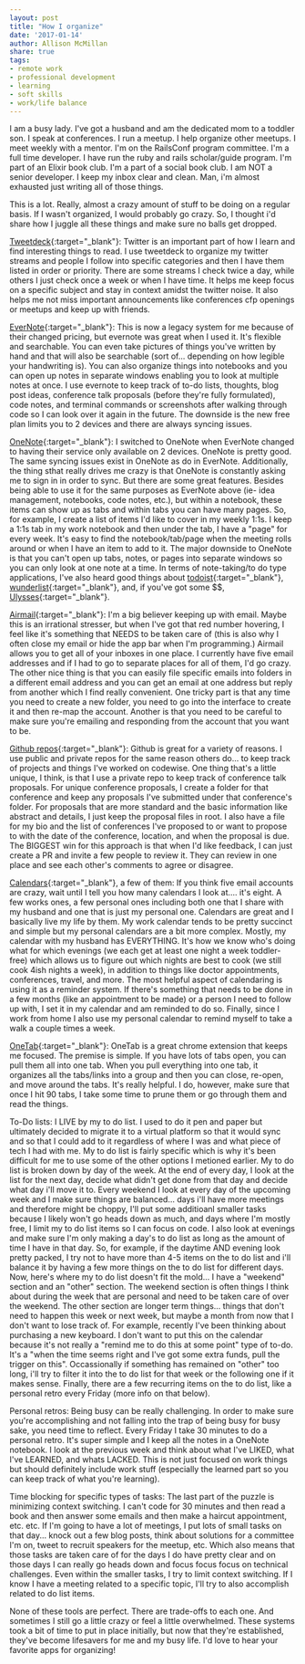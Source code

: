 ```yaml
---
layout: post
title: "How I organize"
date: '2017-01-14'
author: Allison McMillan
share: true
tags:
- remote work
- professional development
- learning
- soft skills
- work/life balance
---
```


I am a busy lady. I've got a husband and am the dedicated mom to a toddler son. I speak at conferences. I run a meetup. I help organize other meetups. I meet weekly with a mentor. I'm on the RailsConf program committee. I'm a full time developer. I have run the ruby and rails scholar/guide program. I'm part of an Elixir book club. I'm a part of a social book club. I am NOT a senior developer. I keep my inbox clear and clean. Man, i'm almost exhausted just writing all of those things.

This is a lot. Really, almost a crazy amount of stuff to be doing on a regular basis. If I wasn't organized, I would probably go crazy. So, I thought i'd share how I juggle all these things and make sure no balls get dropped.

[Tweetdeck](https://tweetdeck.twitter.com/){:target="_blank"}: Twitter is an important part of how I learn and find interesting things to read. I use tweetdeck to organize my twitter streams and people I follow into specific categories and then I have them listed in order or priority. There are some streams I check twice a day, while others I just check once a week or when I have time. It helps me keep focus on a specific subject and stay in context amidst the twitter noise. It also helps me not miss important announcements like conferences cfp openings or meetups and keep up with friends.

[EverNote](https://evernote.com/){:target="_blank"}: This is now a legacy system for me because of their changed pricing, but evernote was great when I used it. It's flexible and searchable. You can even take pictures of things you've written by hand and that will also be searchable (sort of... depending on how legible your handwriting is). You can also organize things into notebooks and you can open up notes in separate windows enabling you to look at multiple notes at once. I use evernote to keep track of to-do lists, thoughts, blog post ideas, conference talk proposals (before they're fully formulated), code notes, and terminal commands or screenshots after walking through code so I can look over it again in the future. The downside is the new free plan limits you to 2 devices and there are always syncing issues.

[OneNote](https://www.onenote.com/){:target="_blank"}: I switched to OneNote when EverNote changed to having their service only available on 2 devices. OneNote is pretty good. The same syncing issues exist in OneNote as do in EverNote. Additionally, the thing sthat really drives me crazy is that OneNote is constantly asking me to sign in in order to sync. But there are some great features. Besides being able to use it for the same purposes as EverNote above (ie- idea management, notebooks, code notes, etc.), but within a notebook, these items can show up as tabs and within tabs you can have many pages. So, for example, I create a list of items I'd like to cover in my weekly 1:1s. I keep a 1:1s tab in my work notebook and then under the tab, I have a "page" for every week. It's easy to find the notebook/tab/page when the meeting rolls around or when I have an item to add to it. The major downside to OneNote is that you can't open up tabs, notes, or pages into separate windows so you can only look at one note at a time. In terms of note-taking/to do type applications, I've also heard good things about [todoist](https://en.todoist.com/){:target="_blank"}, [wunderlist](https://www.wunderlist.com/){:target="_blank"}, and, if you've got some $$, [Ulysses](https://www.ulyssesapp.com/){:target="_blank"}.

[Airmail](http://airmailapp.com/){:target="_blank"}: I'm a big believer keeping up with email. Maybe this is an irrational stresser, but when I've got that red number hovering, I feel like it's something that NEEDS to be taken care of (this is also why I often close my email or hide the app bar when I'm programming.) Airmail allows you to get all of your inboxes in one place. I currently have five email addresses and if I had to go to separate places for all of them, I'd go crazy. The other nice thing is that you can easily file specific emails into folders in a different email address and you can get an email at one address but reply from another which I find really convenient. One tricky part is that any time you need to create a new folder, you need to go into the interface to create it and then re-map the account. Another is that you need to be careful to make sure you're emailing and responding from the account that you want to be.

[Github repos](https://github.com/){:target="_blank"}: Github is great for a variety of reasons. I use public and private repos for the same reason others do... to keep track of projects and things I've worked on codewise. One thing that's a little unique, I think, is that I use a private repo to keep track of conference talk proposals. For unique conference proposals, I create a folder for that conference and keep any proposals I've submitted under that conference's folder. For proposals that are more standard and the basic information like abstract and details, I just keep the proposal files in root. I also have a file for my bio and the list of conferences I've proposed to or want to propose to with the date of the conference, location, and when the proposal is due. The BIGGEST win for this approach is that when I'd like feedback, I can just create a PR and invite a few people to review it. They can review in one place and see each other's comments to agree or disagree.

[Calendars](https://www.google.com/calendar){:target="_blank"}, a few of them: If you think five email accounts are crazy, wait until I tell you how many calendars I look at.... it's eight. A few works ones, a few personal ones including both one that I share with my husband and one that is just my personal one. Calendars are great and I basically live my life by them. My work calendar tends to be pretty succinct and simple but my personal calendars are a bit more complex. Mostly, my calendar with my husband has EVERYTHING. It's how we know who's doing what for which evenings (we each get at least one night a week toddler-free) which allows us to figure out which nights are best to cook (we still cook 4ish nights a week), in addition to things like doctor appointments, conferences, travel, and more. The most helpful aspect of calendaring is using it as a reminder system. If there's something that needs to be done in a few months (like an appointment to be made) or a person I need to follow up with, I set it in my calendar and am reminded to do so. Finally, since I work from home I also use my personal calendar to remind myself to take a walk a couple times a week.

[OneTab](https://www.one-tab.com/){:target="_blank"}: OneTab is a great chrome extension that keeps me focused. The premise is simple. If you have lots of tabs open, you can pull them all into one tab. When you pull everything into one tab, it organizes all the tabs/links into a group and then you can close, re-open, and move around the tabs. It's really helpful. I do, however, make sure that once I hit 90 tabs, I take some time to prune them or go through them and read the things.

To-Do lists: I LIVE by my to do list. I used to do it pen and paper but ultimately decided to migrate it to a virtual platform so that it would sync and so that I could add to it regardless of where I was and what piece of tech I had with me. My to do list is fairly specific which is why it's been difficult for me to use some of the other options I metioned earlier. My to do list is broken down by day of the week. At the end of every day, I look at the list for the next day, decide what didn't get done from that day and decide what day i'll move it to. Every weekend I look at every day of the upcoming week and I make sure things are balanced... days i'll have more meetings and therefore might be choppy, I'll put some additioanl smaller tasks because I likely won't go heads down as much, and days where I'm mostly free, I limit my to do list items so I can focus on code. I also look at evenings and make sure I'm only making a day's to do list as long as the amount of time I have in that day. So, for example, if the daytime AND evening look pretty packed, I try not to have more than 4-5 items on the to do list and i'll balance it by having a few more things on the to do list for different days. Now, here's where my to do list doesn't fit the mold... I have a "weekend" section and an "other" section. The weekend section is often things I think about during the week that are personal and need to be taken care of over the weekend. The other section are longer term things... things that don't need to happen this week or next week, but maybe a month from now that I don't want to lose track of. For example, recently I've been thinking about purchasing a new keyboard. I don't want to put this on the calendar because it's not really a "remind me to do this at some point" type of to-do. It's a "when the time seems right and I've got some extra funds, pull the trigger on this". Occassionally if something has remained on "other" too long, i'll try to filter it into the to do list for that week or the following one if it makes sense. Finally, there are a few recurring items on the to do list, like a personal retro every Friday (more info on that below).

Personal retros: Being busy can be really challenging. In order to make sure you're accomplishing and not falling into the trap of being busy for busy sake, you need time to reflect. Every Friday I take 30 minutes to do a personal retro. It's super simple and I keep all the notes in a OneNote notebook. I look at the previous week and think about what I've LIKED, what I've LEARNED, and whats LACKED. This is not just focused on work things but should definitely include work stuff (especially the learned part so you can keep track of what you're learning).

Time blocking for specific types of tasks: The last part of the puzzle is minimizing context switching. I can't code for 30 minutes and then read a book and then answer some emails and then make a haircut appointment, etc. etc. If I'm going to have a lot of meetings, I put lots of small tasks on that day... knock out a few blog posts, think about solutions for a committee I'm on, tweet to recruit speakers for the meetup, etc. Which also means that those tasks are taken care of for the days I do have pretty clear and on those days I can really go heads down and focus focus focus on technical challenges. Even within the smaller tasks, I try to limit context switching. If I know I have a meeting related to a specific topic, I'll try to also accomplish related to do list items.

None of these tools are perfect. There are trade-offs to each one. And sometimes I still go a little crazy or feel a little overwhelmed. These systems took a bit of time to put in place initially, but now that they're established, they've become lifesavers for me and my busy life. I'd love to hear your favorite apps for organizing!
